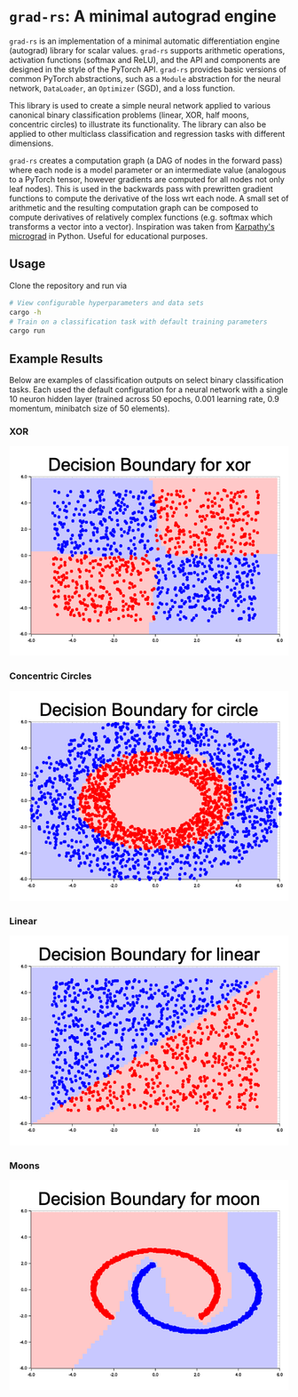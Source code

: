 # `grad-rs`: A minimal autograd engine
`grad-rs` is an implementation of a minimal automatic differentiation engine (autograd) library for scalar values. `grad-rs` supports arithmetic operations, activation functions (softmax and ReLU), and the API and components are designed in the style of the PyTorch API. `grad-rs` provides basic versions of common PyTorch abstractions, such as a `Module` abstraction for the neural network, `DataLoader`, an `Optimizer` (SGD), and a loss function. 

This library is used to create a simple neural network applied to various canonical binary classification problems (linear, XOR, half moons, concentric circles) to illustrate its functionality. The library can also be applied to other multiclass classification and regression tasks with different dimensions.

`grad-rs` creates a computation graph (a DAG of nodes in the forward pass) where each node is a model parameter or an intermediate value (analogous to a PyTorch tensor, however gradients are computed for all nodes not only leaf nodes). This is used in the backwards pass with prewritten gradient functions to compute the derivative of the loss wrt each node. A small set of arithmetic and the resulting computation graph can be composed to compute derivatives of relatively complex functions (e.g. softmax which transforms a vector into a vector). Inspiration was taken from [Karpathy's micrograd](https://github.com/karpathy/micrograd) in Python. Useful for educational purposes.

## Usage
Clone the repository and run via
```sh
# View configurable hyperparameters and data sets
cargo -h
# Train on a classification task with default training parameters
cargo run
```

## Example Results
Below are examples of classification outputs on select binary classification tasks. Each used the default configuration for a neural network with a single 10 neuron hidden layer (trained across 50 epochs, 0.001 learning rate, 0.9 momentum, minibatch size of 50 elements).

### XOR
![XOR Decision Boundary](./output/decision_boundary_epoch_50_xor.png)

### Concentric Circles
![Circles Decision Boundary](./output/decision_boundary_epoch_50_circle.png)

### Linear
![Linear Decision Boundary](./output/decision_boundary_epoch_50_linear.png)

### Moons
![Moons Decision Boundary](./output/decision_boundary_epoch_50_moon.png)
